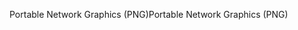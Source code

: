 <span data-ttu-id="06a2d-101">Portable Network Graphics (PNG)</span><span class="sxs-lookup"><span data-stu-id="06a2d-101">Portable Network Graphics (PNG)</span></span>